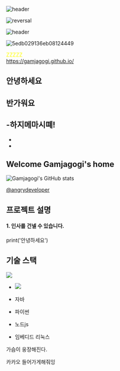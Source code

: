 ![header](https://capsule-render.vercel.app/api?type=cylinder&color=random&customColorList=0,2,2,5,30&text=Welcome)


![reversal](https://capsule-render.vercel.app/api?type=slice&reversal=true&color=auto&text=%20Gamjagogi's%20&animation=fadeIn)

![header](https://capsule-render.vercel.app/api?height=400&text=HOME!)




![5edb029136eb08124449](https://user-images.githubusercontent.com/110292164/207839444-c13b8158-2e56-45a2-a87d-31465ead3421.gif)

<span style="color:yellow">ZZZZZ</span> <br>
<https://gamjagogi.github.io/>

## 안녕하세요

## 반가워요

-하지메마시뗴!
-
-
-
## Welcome Gamjagogi's home

![Gamjagogi's GitHub stats]()


[@angrydeveloper](https://github.com/angrydeveloper)
## 프로젝트 설명


#### 1. 인사를 건넬 수 있습니다.


print('안녕하세요')

## 기술 스택

<img src="https://img.shields.io/badge/React-61DAFB?style=flat-square&logo=React&logoColor=black">

- <img src="https://img.shields.io/badge/Spring-6DB33F?style=flat-square&logo=Spring&logoColor=white">


- 자바
- 파이썬
- 노드js
- 임베디드 리눅스

가슴이 웅장해진다.



카카오 들어가게해줘잉

